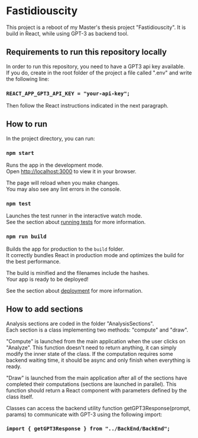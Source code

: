 # Fastidiouscity

This project is a reboot of my Master's thesis project "Fastidiouscity". It is build in React, while using GPT-3 as backend tool.

## Requirements to run this repository locally

In order to run this repository, you need to have a GPT3 api key available. \
If you do, create in the root folder of the project a file called ".env" and write the following line:

### `REACT_APP_GPT3_API_KEY = "your-api-key";`

Then follow the React instructions indicated in the next paragraph.

## How to run

In the project directory, you can run:

### `npm start`

Runs the app in the development mode.\
Open [http://localhost:3000](http://localhost:3000) to view it in your browser.

The page will reload when you make changes.\
You may also see any lint errors in the console.

### `npm test`

Launches the test runner in the interactive watch mode.\
See the section about [running tests](https://facebook.github.io/create-react-app/docs/running-tests) for more information.

### `npm run build`

Builds the app for production to the `build` folder.\
It correctly bundles React in production mode and optimizes the build for the best performance.

The build is minified and the filenames include the hashes.\
Your app is ready to be deployed!

See the section about [deployment](https://facebook.github.io/create-react-app/docs/deployment) for more information.

## How to add sections

Analysis sections are coded in the folder "AnalysisSections". \
Each section is a class implementing two methods: "compute" and "draw".

"Compute" is launched from the main application when the user clicks on "Analyze". This function doesn't need to return anything, it can simply modify the inner state of the class. If the computation requires some backend waiting time, it should be async and only finish when everything is ready.

"Draw" is launched from the main application after all of the sections have completed their computations (sections are launched in parallel). This function should return a React component with parameters defined by the class itself.

Classes can access the backend utility function getGPT3Response(prompt, params) to communicate with GPT-3 using the following import:

### `import { getGPT3Response } from "../BackEnd/BackEnd";`
